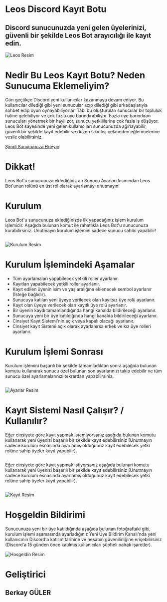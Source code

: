 # Leos Discord Kayıt Botu
## Discord sunucunuzda yeni gelen üyelerinizi, güvenli bir şekilde Leos Bot arayıcılığı ile kayıt edin.
![Leos Resim](images/leos.png)

# **Nedir Bu Leos Kayıt Botu? Neden Sunucuma Eklemeliyim?**
Gün geçtikçe Discord yeni kullanıcılar kazanmaya devam ediyor. Bu kullanıcılar dilediği gibi yeni sunucular açıp dilediği gibi arkadaşlarıyla sohbet edip oyun oynayabiliyorlar. Tabi bu oluşturulan sunucular bir topluluk haline gelebiliyor ve çok fazla üye barındırabiliyor. Fazla üye barındıran sunucuları yönetmek bir hayli zor, sunucu yetkililerine çok fazla iş düşüyor. Leos Bot sayesinde yeni gelen kullanıcıları sunucunuzda ağırlayabilir, güvenli bir şekilde kayıt edebilir ve düzen sıkıntısı çekmeden eğlenmelerine vesile olabilirsiniz.

[Şimdi Sunucunuza Ekleyin](https://discord.com/api/oauth2/authorize?client_id=859748867490971698&permissions=8&scope=bot)

# **Dikkat!**
Leos Bot'u sunucunuza eklediğiniz an Sunucu Ayarları kısmından Leos Bot'unun rolünü en üst rol olarak ayarlamayı unutmayın!

# **Kurulum**
Leos Bot'u sunucunuza eklediğinizde ilk yapacağınız işlem kurulum işlemidir. Aşağıda bulunan komut ile rahatlıkla Leos Bot'u sunucunuza kurabilirsiniz. Unutmayın kurulum işlemini sadece sunucu sahibi yapabilir!

```!kurulum
```
![Kurulum Resim](images/kurulum-1.png)

# **Kurulum İşlemindeki Aşamalar**
* Tüm ayarlamaları yapabilecek yetkili roller ayarlanır.
* Kayıtları yapabilecek yetkili roller ayarlanır.
* Kayıt edilen üyenin isim ve yaş aralığına eklenecek sembol ayarlanır (İsteğe bağlıdır).
* Sunucuya katılan yeni üyeye verilecek olan kayıtsız üye rolü ayarlanır.
* Kayıt olan üyeye verilecek olan kayıtlı üye rolü ayarlanır.
* Bir üyenin kaydı tamamlandığında hangi kanalda bildirileceği ayarlanır.
* Sunucuya yeni bir üye katıldığında hangi kanalda bildirileceği ayarlanır.
* Cinsiyet Kayıt Sistemi'nin açık veya kapalı olacağı ayarlanır.
* Cinsiyet kayıt Sistemi açık olarak ayarlanırsa erkek ve kız üye rolleri ayarlanır.

# **Kurulum İşlemi Sonrası**
Kurulum işlemini başarılı bir şekilde tamamladıktan sonra aşağıda bulunan komutu kullanarak sunucu özel bulunan son ayarlarınızı takip edebilir ve tüm sunucu özel ayarlamalarınızı tekrardan yapabilirsiniz.

```!ayarlar
```

![Ayarlar Resim](images/ayarlar.png)

# **Kayıt Sistemi Nasıl Çalışır? / Kullanılır?**
Eğer cinsiyete göre kayıt yapmak istemiyorsanız aşağıda bulunan komutu kullanarak yeni üyenizi başarılı bir şekilde kayıt edebilirsiniz (Unutmayın sadece kurulum esnasında ayarlamış olduğunuz kayıt edebilecek yetki rolüne sahip üyeler kayıt yapabilir).

```!kayit @kullanıcı isim yaş
```

Eğer cinsiyete göre kayıt yapmak istiyorsanız aşağıda bulunan komutu kullanarak yeni üyenizi başarılı bir şekilde kayıt edebilirsiniz (Unutmayın sadece kurulum esnasında ayarlamış olduğunuz kayıt edebilecek yetki rolüne sahip üyeler kayıt yapabilir).

```!kayit cinsiyet(erkek, kız) @kullanıcı isim yaş
```

![Kayıt Resim](images/kayit.png)

# **Hoşgeldin Bildirimi**
Sunucunuza yeni bir üye katıldığında aşağıda bulunan fotoğraftaki gibi, kurulum işlemi aşamasında ayarladığınız Yeni Üye Bildirim Kanalı'nda yeni kullanıcının Discord'a katılım tarihine ve hesabın güvenilirliğine erişebilirsiniz (Discord'a 15 günden önce katılmış kullanıcıları şüpheli oalrak işaretler).

![Hosgeldin Resim](images/hosgeldin.png)

# **Geliştirici**
## Berkay GÜLER
